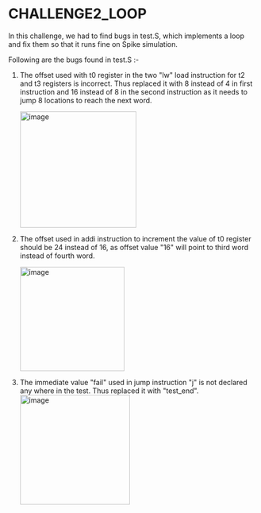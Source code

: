 # CHALLENGE2_LOOP

In this challenge, we had to find bugs in test.S, which implements a loop and fix them so that it runs fine on Spike simulation.

Following are the bugs found in test.S :-
1) The offset used with t0 register in the two "lw" load instruction for t2 and t3 registers is incorrect. Thus replaced it with 8 instead of 4 in first instruction and 16 instead of 8 in the second instruction as it needs to jump 8 locations to reach the next word.
 
   <img width="234" alt="image" src="https://github.com/vyomasystems-lab/riscv-ctb-challenge-kuhuk06/assets/22321279/2b63cbc0-229c-4bc5-8c4f-2468909cf86c">

2) The offset used in addi instruction to increment the value of t0 register should be 24 instead of 16, as offset value "16" will point to third word instead of fourth word.
 
   <img width="210" alt="image" src="https://github.com/vyomasystems-lab/riscv-ctb-challenge-kuhuk06/assets/22321279/2eabac51-2b70-4831-b62a-7fb90459f416">

3) The immediate value "fail" used in jump instruction "j" is not declared any where in the test. Thus replaced it with "test_end".
   <img width="221" alt="image" src="https://github.com/vyomasystems-lab/riscv-ctb-challenge-kuhuk06/assets/22321279/9fa54a51-96e7-44a4-a850-22c3ccd10e8b">
